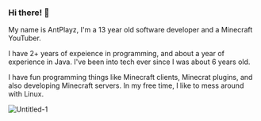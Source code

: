 ### Hi there! 👋

My name is AntPlayz, I'm a 13 year old software developer and a Minecraft YouTuber.

I have 2+ years of expeience in programming, and about a year of experience in Java. I've been into tech ever since I was about 6 years old.

I have fun programming things like Minecraft clients, Minecrat plugins, and also developing Minecraft servers. In my free time, I like to mess around with Linux.







![Untitled-1](https://user-images.githubusercontent.com/107078018/187055595-0b7110b3-36e4-41d9-ba4f-683a48bdc61d.png)
